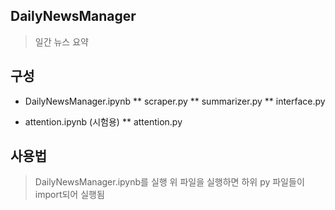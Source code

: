 ## DailyNewsManager
> 일간 뉴스 요약

## 구성
* DailyNewsManager.ipynb
 ** scraper.py
 ** summarizer.py
 ** interface.py

* attention.ipynb (시험용)
 ** attention.py
 
## 사용법
> DailyNewsManager.ipynb를 실행
> 위 파일을 실행하면 하위 py 파일들이 import되어 실행됨

